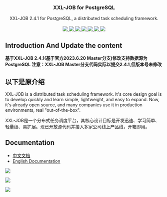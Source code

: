 <p align="center" >
    <h3 align="center">XXL-JOB for PostgreSQL</h3>
    <p align="center">
        XXL-JOB 2.4.1 for PostgreSQL, a distributed task scheduling framework.
        <br>
        <br>
        <a href="https://github.com/xuxueli/xxl-job/actions">
            <img src="https://github.com/xuxueli/xxl-job/workflows/Java%20CI/badge.svg" >
        </a>
        <a href="https://maven-badges.herokuapp.com/maven-central/com.xuxueli/xxl-job/">
            <img src="https://maven-badges.herokuapp.com/maven-central/com.xuxueli/xxl-job/badge.svg" >
        </a>
        <a href="https://github.com/xuxueli/xxl-job/releases">
         <img src="https://img.shields.io/github/release/xuxueli/xxl-job.svg" >
        </a>
        <a href="https://github.com/xuxueli/xxl-job/">
            <img src="https://img.shields.io/github/stars/xuxueli/xxl-job" >
        </a>
        <a href="https://hub.docker.com/r/xuxueli/xxl-job-admin/">
            <img src="https://img.shields.io/docker/pulls/xuxueli/xxl-job-admin" >
        </a>
        <a href="http://www.gnu.org/licenses/gpl-3.0.html">
         <img src="https://img.shields.io/badge/license-GPLv3-blue.svg" >
        </a>
        <a href="https://www.xuxueli.com/page/donate.html">
           <img src="https://img.shields.io/badge/%24-donate-ff69b4.svg?style=flat" >
        </a>
    </p>
</p>

## Introduction And Update the content
**基于XXL-JOB 2.4.1(基于官方2023.6.20 Master分支)修改支持数据源为PostgreSQL**
**注意：XXL-JOB Master分支代码实际以提交2.4.1,但版本号未修改**

## 以下是原介绍
XXL-JOB is a distributed task scheduling framework. 
It's core design goal is to develop quickly and learn simple, lightweight, and easy to expand. 
Now, it's already open source, and many companies use it in production environments, real "out-of-the-box".

XXL-JOB是一个分布式任务调度平台，其核心设计目标是开发迅速、学习简单、轻量级、易扩展。现已开放源代码并接入多家公司线上产品线，开箱即用。


## Documentation
- [中文文档](https://www.xuxueli.com/xxl-job/)
- [English Documentation](https://www.xuxueli.com/xxl-job/en/)

![](https://dylen-noteimgs.oss-cn-shenzhen.aliyuncs.com/Notes/xxljob-pgsql01.png)

![](https://dylen-noteimgs.oss-cn-shenzhen.aliyuncs.com/Notes/xxljob-pgsql02.png)

![](https://dylen-noteimgs.oss-cn-shenzhen.aliyuncs.com/Notes/xxljob-pgsql03.png)
